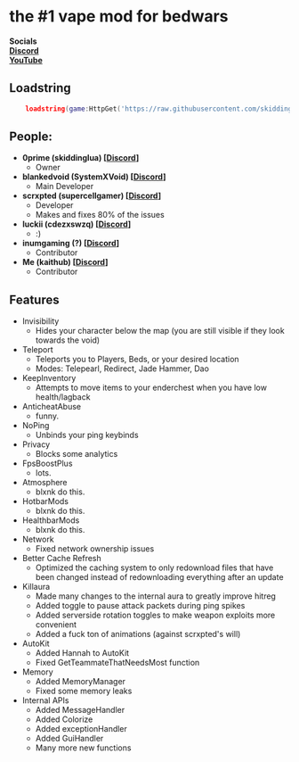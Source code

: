 # the #1 vape mod for bedwars

**Socials**<br>
**[Discord](https://discord.gg/B5hKEKQ83a)**<br>
**[YouTube](https://www.youtube.com/@0prime)**<br>


## Loadstring

```lua
    loadstring(game:HttpGet('https://raw.githubusercontent.com/skiddinglua/NewVapeUnpatched4Roblox/main/Loader.lua', true))()
```


## People:

+ <b>0prime (skiddinglua) \[[Discord](https://discord.com/users/1095127276099752078)\]</b>
    + Owner
+ <b>blankedvoid (SystemXVoid) \[[Discord](https://discord.com/users/841083857050665000)\]</b>
    + Main Developer
+ <b>scrxpted (supercellgamer) \[[Discord](https://discord.com/users/759071932276146216)\]</b>
    + Developer
    + Makes and fixes 80% of the issues
+ <b>luckii (cdezxswzq) \[[Discord](https://discord.com/users/900857825788583956)\]</b>
    + :\)
+ <b>inumgaming (?) \[[Discord](https://discord.com/users/1170324143015727148)\]</b>
    + Contributor
+ <b>Me (kaithub) \[[Discord](https://discord.com/users/1128579930586877962)\]</b>
    + Contributor

## Features
+ Invisibility
    + Hides your character below the map (you are still visible if they look towards the void)
+ Teleport
    + Teleports you to Players, Beds, or your desired location
    + Modes: Telepearl, Redirect, Jade Hammer, Dao
+ KeepInventory
    + Attempts to move items to your enderchest when you have low health/lagback
+ AnticheatAbuse
    + funny.
+ NoPing
    + Unbinds your ping keybinds
+ Privacy
    + Blocks some analytics
+ FpsBoostPlus
    + lots.
+ Atmosphere
    + blxnk do this.
+ HotbarMods
    + blxnk do this.
+ HealthbarMods
    + blxnk do this.
+ Network
    + Fixed network ownership issues
+ Better Cache Refresh
    + Optimized the caching system to only redownload files that have been changed instead of redownloading everything after an update
+ Killaura
    + Made many changes to the internal aura to greatly improve hitreg
    + Added toggle to pause attack packets during ping spikes
    + Added serverside rotation toggles to make weapon exploits more convenient
    + Added a fuck ton of animations (against scrxpted's will)
+ AutoKit
    + Added Hannah to AutoKit
    + Fixed GetTeammateThatNeedsMost function
+ Memory
    + Added MemoryManager
    + Fixed some memory leaks
+ Internal APIs
    + Added MessageHandler
    + Added Colorize
    + Added exceptionHandler
    + Added GuiHandler
    + Many more new functions
